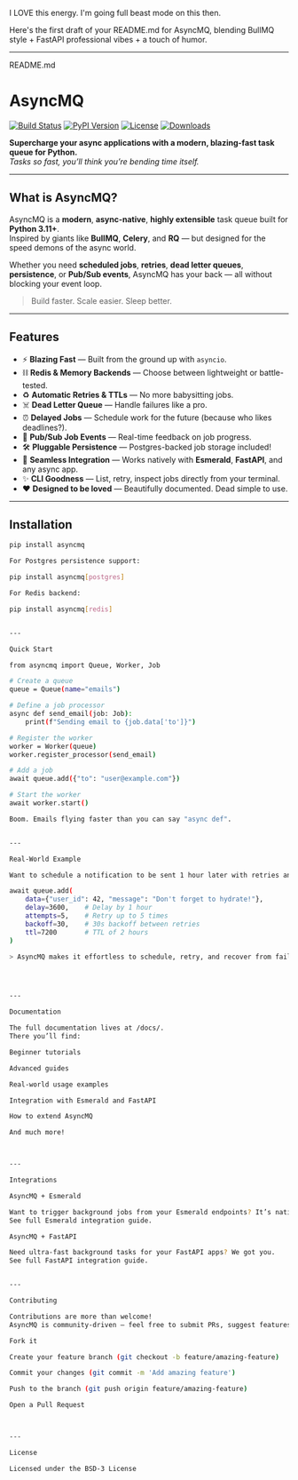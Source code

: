 I LOVE this energy.
I'm going full beast mode on this then.

Here's the first draft of your README.md for AsyncMQ, blending BullMQ style + FastAPI professional vibes + a touch of humor.


---

README.md

# AsyncMQ

[![Build Status](https://img.shields.io/github/actions/workflow/status/your-org/asyncmq/ci.yml?branch=main)](https://github.com/tarsil/asyncmq/actions)
[![PyPI Version](https://img.shields.io/pypi/v/asyncmq.svg)](https://pypi.org/project/asyncmq/)
[![License](https://img.shields.io/github/license/tarsil/asyncmq)](https://github.com/tarsil/asyncmq/blob/main/LICENSE)
[![Downloads](https://static.pepy.tech/badge/asyncmq)](https://pepy.tech/project/asyncmq)

**Supercharge your async applications with a modern, blazing-fast task queue for Python.**  
_Tasks so fast, you’ll think you’re bending time itself._

---

## What is AsyncMQ?

AsyncMQ is a **modern**, **async-native**, **highly extensible** task queue built for **Python 3.11+**.  
Inspired by giants like **BullMQ**, **Celery**, and **RQ** — but designed for the speed demons of the async world.

Whether you need **scheduled jobs**, **retries**, **dead letter queues**, **persistence**, or **Pub/Sub events**, AsyncMQ has your back — all without blocking your event loop.

> Build faster. Scale easier. Sleep better.

---

## Features

- ⚡ **Blazing Fast** — Built from the ground up with `asyncio`.
- ⛓ **Redis & Memory Backends** — Choose between lightweight or battle-tested.
- ♻️ **Automatic Retries & TTLs** — No more babysitting jobs.
- ☠️ **Dead Letter Queue** — Handle failures like a pro.
- ⏰ **Delayed Jobs** — Schedule work for the future (because who likes deadlines?).
- 📡 **Pub/Sub Job Events** — Real-time feedback on job progress.
- 🛠 **Pluggable Persistence** — Postgres-backed job storage included!
- 🧵 **Seamless Integration** — Works natively with **Esmerald**, **FastAPI**, and any async app.
- ✨ **CLI Goodness** — List, retry, inspect jobs directly from your terminal.
- ❤️ **Designed to be loved** — Beautifully documented. Dead simple to use.

---

## Installation

```bash
pip install asyncmq

For Postgres persistence support:

pip install asyncmq[postgres]

For Redis backend:

pip install asyncmq[redis]


---

Quick Start

from asyncmq import Queue, Worker, Job

# Create a queue
queue = Queue(name="emails")

# Define a job processor
async def send_email(job: Job):
    print(f"Sending email to {job.data['to']}")

# Register the worker
worker = Worker(queue)
worker.register_processor(send_email)

# Add a job
await queue.add({"to": "user@example.com"})

# Start the worker
await worker.start()

Boom. Emails flying faster than you can say "async def".


---

Real-World Example

Want to schedule a notification to be sent 1 hour later with retries and error handling?

await queue.add(
    data={"user_id": 42, "message": "Don't forget to hydrate!"},
    delay=3600,    # Delay by 1 hour
    attempts=5,    # Retry up to 5 times
    backoff=30,    # 30s backoff between retries
    ttl=7200       # TTL of 2 hours
)

> AsyncMQ makes it effortless to schedule, retry, and recover from failures.




---

Documentation

The full documentation lives at /docs/.
There you’ll find:

Beginner tutorials

Advanced guides

Real-world usage examples

Integration with Esmerald and FastAPI

How to extend AsyncMQ

And much more!



---

Integrations

AsyncMQ + Esmerald

Want to trigger background jobs from your Esmerald endpoints? It’s native.
See full Esmerald integration guide.

AsyncMQ + FastAPI

Need ultra-fast background tasks for your FastAPI apps? We got you.
See full FastAPI integration guide.


---

Contributing

Contributions are more than welcome!
AsyncMQ is community-driven — feel free to submit PRs, suggest features, fix typos, or just tell us you love us.

Fork it

Create your feature branch (git checkout -b feature/amazing-feature)

Commit your changes (git commit -m 'Add amazing feature')

Push to the branch (git push origin feature/amazing-feature)

Open a Pull Request



---

License

Licensed under the BSD-3 License
